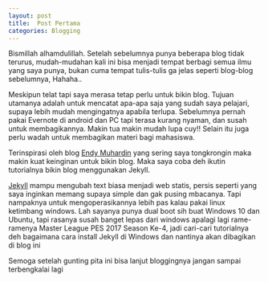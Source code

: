 ```yaml
---
layout: post
title:  Post Pertama
categories: Blogging
---
```

Bismillah alhamdulillah. Setelah sebelumnya punya beberapa blog tidak terurus, mudah-mudahan kali ini bisa menjadi tempat berbagi semua ilmu yang saya punya, bukan cuma tempat tulis-tulis ga jelas seperti blog-blog sebelumnya, Hahaha..

Meskipun telat tapi saya merasa tetap perlu untuk bikin blog. Tujuan utamanya adalah untuk mencatat apa-apa saja yang sudah saya pelajari, supaya lebih mudah mengingatnya apabila terlupa. Sebelumnya pernah pakai Evernote di android dan PC tapi terasa kurang nyaman, dan susah untuk membagikannya. Makin tua makin mudah lupa cuy!! Selain itu juga perlu wadah untuk membagikan materi bagi mahasiswa. 

Terinspirasi oleh blog [Endy Muhardin](http://software.endy.muhardin.com) yang sering saya tongkrongin maka makin kuat keinginan untuk bikin blog. Maka saya coba deh ikutin tutorialnya bikin blog menggunakan Jekyll.

[Jekyll](https://jekyllrb.com) mampu mengubah text biasa menjadi web statis, persis seperti yang saya inginkan memang supaya simple dan gak pusing mbacanya. Tapi nampaknya untuk mengoperasikannya lebih pas kalau pakai linux ketimbang windows. Lah sayanya punya dual boot sih buat Windows 10 dan Ubuntu, tapi rasanya susah banget lepas dari windows apalagi lagi rame-ramenya Master League PES 2017 Season Ke-4, jadi cari-cari tutorialnya deh bagaimana cara install Jekyll di Windows dan nantinya akan dibagikan di blog ini

Semoga setelah gunting pita ini bisa lanjut bloggingnya jangan sampai terbengkalai lagi